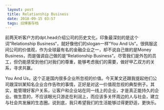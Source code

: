 ```yaml
---
 layout: post
 title: Relationship Business
 date: 2018-09-15 03:57
 tags: 旧博客存档
---
```

前两天听客户方的dpt.head介绍公司的历史文化，印象最深刻的是这个词”Relationship Business“，就好像他们的slogan一样“You
And Us”。很佩服这间公司的价值观，作为全球最有名的金融企业之一，却不说自己做的是Money
Business，而是强调自己做的是“Relationship
Business”。尽管我们是外包的员工，但仍能感受到他们对我们的尊重，能够考虑我们的需要，做好甲乙双方的关系，寻求共赢。

You And
Us，这个正是国内很多企业所忽视的价值。今天某文还跟我提起他们公司跟深圳某知名企业合作告吹的事情，正好是对这一价值观忽视的典型例子。其实，能管理好客户关系，让客户和企业站在同一线上的企业，才是真正能持久的企业。做生意的，不应该眼光只游走在利润上，而应该多关怀周边的人与社会，建立与社会共发展的生态圈。说到底，我只希望我们的生活能够过得更舒适，更快乐。

